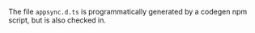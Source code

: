 The file `appsync.d.ts` is programmatically generated by a codegen npm script, but is also checked in.